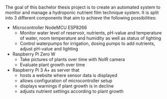 The goal of this bachelor thesis project is to create an automated system to monitor and manage a hydroponic nutrient film technique system.
It is split into 3 different components that aim to achieve the following possibilities:
- Microcontroller NodeMCU ESP8266
    - Monitor water level of reservoir, nutrients, pH-value and temperature of water, room temperature and humidity as well as status of lighting
    - Control waterpumps for irrigation, dosing pumps to add nutrients, adjust pH-value and lighting
- Raspberry Pi Zero W
    - Take pictures of plants over time with NoIR camera
    - Evaluate plant growth over time
- Raspberry Pi 3 A+ as server that
    - hosts a website where sensor data is displayed
    - allows configuration of microcontroller setup
    - displays warnings if plant growth is in decline
    - adjusts nutrient settings according to plant growth

